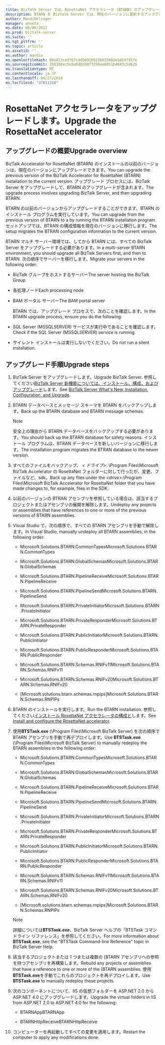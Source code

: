 ```yaml
---
title: BizTalk Server では、RosettaNet アクセラレータ (BTARN) のアップグレード |Microsoft Docs"
description: BTARN を BizTalk Server では、現在のバージョンに更新するアップグレードの手順に従います
author: MandiOhlinger
manager: anneta
ms.date: 06/08/2017
ms.prod: biztalk-server
ms.suite: ''
ms.tgt_pltfrm: ''
ms.topic: article
ms.assetid: ''
ms.author: mandia
ms.openlocfilehash: 80e813ced767cdd56910027b655060e1db9f91fe
ms.sourcegitcommit: 266308ec5c6a9d8d80ff298ee6051b4843c5d626
ms.translationtype: MT
ms.contentlocale: ja-JP
ms.lasthandoff: 06/27/2018
ms.locfileid: "37011310"
---
```

# <a name="upgrade-the-rosettanet-accelerator"></a><span data-ttu-id="22cf2-103">RosettaNet アクセラレータをアップグレードします。</span><span class="sxs-lookup"><span data-stu-id="22cf2-103">Upgrade the RosettaNet accelerator</span></span>

## <a name="upgrade-overview"></a><span data-ttu-id="22cf2-104">アップグレードの概要</span><span class="sxs-lookup"><span data-stu-id="22cf2-104">Upgrade overview</span></span>
<span data-ttu-id="22cf2-105">BizTalk Accelerator for RosettaNet (BTARN) のインストールの以前のバージョンは、現在のバージョンにアップグレードできます。</span><span class="sxs-lookup"><span data-stu-id="22cf2-105">You can upgrade the previous version of the BizTalk Accelerator for RosettaNet (BTARN) installation to the current version.</span></span> <span data-ttu-id="22cf2-106">アップグレード プロセスには、BizTalk Server をアップグレードして、BTARN のアップグレードが含まれます。</span><span class="sxs-lookup"><span data-stu-id="22cf2-106">The upgrade process involves upgrading BizTalk Server, and then upgrading BTARN.</span></span>  
  
 <span data-ttu-id="22cf2-107">BTARN の以前のバージョンからアップグレードすることができます、BTARN のインストール プログラムを実行しています。</span><span class="sxs-lookup"><span data-stu-id="22cf2-107">You can upgrade from the previous version of BTARN to a by running the BTARN installation program.</span></span> <span data-ttu-id="22cf2-108">セットアップでは、BTRAN の構成情報を現在のバージョンに移行します。</span><span class="sxs-lookup"><span data-stu-id="22cf2-108">The setup migrates the BTRAN configuration information to the current version.</span></span>  
  
 <span data-ttu-id="22cf2-109">BTARN マルチ サーバー環境では、してから BTARN には、すべての BizTalk Server をアップグレードする必要があります。</span><span class="sxs-lookup"><span data-stu-id="22cf2-109">In a multi-server BTARN environment, you should upgrade all BizTalk Servers first, and then to BTARN.</span></span> <span data-ttu-id="22cf2-110">次の順序でサーバーを移行します。</span><span class="sxs-lookup"><span data-stu-id="22cf2-110">Migrate your servers in the following order:</span></span>  
  
- <span data-ttu-id="22cf2-111">BizTalk グループをホストするサーバー</span><span class="sxs-lookup"><span data-stu-id="22cf2-111">The server hosting the BizTalk Group</span></span>  
  
- <span data-ttu-id="22cf2-112">各処理ノード</span><span class="sxs-lookup"><span data-stu-id="22cf2-112">Each processing node</span></span>  
  
- <span data-ttu-id="22cf2-113">BAM ポータル サーバー</span><span class="sxs-lookup"><span data-stu-id="22cf2-113">The BAM portal server</span></span>  
  
  <span data-ttu-id="22cf2-114">BTARN では、アップグレード プロセスで、次のことを確認します。</span><span class="sxs-lookup"><span data-stu-id="22cf2-114">In the BTARN upgrade process, ensure you do the following:</span></span>  
  
- <span data-ttu-id="22cf2-115">SQL Server (MSSQLSERVER) サービスが実行中であることを確認します。</span><span class="sxs-lookup"><span data-stu-id="22cf2-115">Check if the SQL Server (MSSQLSERVER) service is running.</span></span>  
  
- <span data-ttu-id="22cf2-116">サイレント インストールは実行しないでください。</span><span class="sxs-lookup"><span data-stu-id="22cf2-116">Do not run a silent installation.</span></span>  
  
## <a name="upgrade-steps"></a><span data-ttu-id="22cf2-117">アップグレード手順</span><span class="sxs-lookup"><span data-stu-id="22cf2-117">Upgrade steps</span></span>  
  
1.  <span data-ttu-id="22cf2-118">BizTalk Server をアップグレードします。</span><span class="sxs-lookup"><span data-stu-id="22cf2-118">Upgrade BizTalk Server.</span></span> <span data-ttu-id="22cf2-119">参照してください[BizTalk Server 新機能については、インストール、構成、およびアップグレード](../../install-and-config-guides/biztalk-server-what-s-new-installation-configuration-and-upgrade.md)します。</span><span class="sxs-lookup"><span data-stu-id="22cf2-119">See [BizTalk Server What's New, Installation, Configuration, and Upgrade](../../install-and-config-guides/biztalk-server-what-s-new-installation-configuration-and-upgrade.md).</span></span>
  
2.  <span data-ttu-id="22cf2-120">BTARN データベースとメッセージ スキーマを BTARN をバックアップします。</span><span class="sxs-lookup"><span data-stu-id="22cf2-120">Back up the BTARN database and BTARN message schemas.</span></span>  
  
    > [!NOTE]
    >  <span data-ttu-id="22cf2-121">安全上の理由から BTARN データベースをバックアップする必要があります。</span><span class="sxs-lookup"><span data-stu-id="22cf2-121">You should back up the BTARN database for safety reasons.</span></span> <span data-ttu-id="22cf2-122">インストール プログラムは、BTRAN データベースを新しいバージョンに移行します。</span><span class="sxs-lookup"><span data-stu-id="22cf2-122">The installation program migrates the BTRAN database to the newer version.</span></span>  
  
3.  <span data-ttu-id="22cf2-123">すべてのファイルをバックアップ、 *< ドライブ\>*: \Program Files\\Microsoft BizTalk Accelerator の RosettaNet フォルダーに対して行ったが、変更、ファイルなど、sdk。</span><span class="sxs-lookup"><span data-stu-id="22cf2-123">Back up any files under the *<drive\>*:\Program Files\\Microsoft BizTalk Accelerator for RosettaNet folder that you have made changes to, for example, files in the SDK.</span></span>  
  
4.  <span data-ttu-id="22cf2-124">以前のバージョンの BTRAN アセンブリを参照している場合は、該当するプロジェクトまたはアセンブリの展開を解除します。</span><span class="sxs-lookup"><span data-stu-id="22cf2-124">Undeploy any projects or assemblies that have references to one or more of the previous versions of BTARN assemblies.</span></span>  
  
5.  <span data-ttu-id="22cf2-125">Visual Studio で、次の順序で、すべての BTARN アセンブリを手動で解除します。</span><span class="sxs-lookup"><span data-stu-id="22cf2-125">In Visual Studio, manually undeploy all BTARN assemblies, in the following order:</span></span>  
  
    -   <span data-ttu-id="22cf2-126">Microsoft.Solutions.BTARN.CommonTypes</span><span class="sxs-lookup"><span data-stu-id="22cf2-126">Microsoft.Solutions.BTARN.CommonTypes</span></span>  
  
    -   <span data-ttu-id="22cf2-127">Microsoft.Solutions.BTARN.GlobalSchemas</span><span class="sxs-lookup"><span data-stu-id="22cf2-127">Microsoft.Solutions.BTARN.GlobalSchemas</span></span>  
  
    -   <span data-ttu-id="22cf2-128">Microsoft.Solutions.BTARN.PipelineReceive</span><span class="sxs-lookup"><span data-stu-id="22cf2-128">Microsoft.Solutions.BTARN.PipelineReceive</span></span>  
  
    -   <span data-ttu-id="22cf2-129">Microsoft.Solutions.BTARN.PipelineSend</span><span class="sxs-lookup"><span data-stu-id="22cf2-129">Microsoft.Solutions.BTARN.PipelineSend</span></span>  
  
    -   <span data-ttu-id="22cf2-130">Microsoft.Solutions.BTARN.PrivateInitiator</span><span class="sxs-lookup"><span data-stu-id="22cf2-130">Microsoft.Solutions.BTARN.PrivateInitiator</span></span>  
  
    -   <span data-ttu-id="22cf2-131">Microsoft.Solutions.BTARN.PrivateResponder</span><span class="sxs-lookup"><span data-stu-id="22cf2-131">Microsoft.Solutions.BTARN.PrivateResponder</span></span>  
  
    -   <span data-ttu-id="22cf2-132">Microsoft.Solutions.BTARN.PublicInitiator</span><span class="sxs-lookup"><span data-stu-id="22cf2-132">Microsoft.Solutions.BTARN.PublicInitiator</span></span>  
  
    -   <span data-ttu-id="22cf2-133">Microsoft.Solutions.BTARN.PublicResponder</span><span class="sxs-lookup"><span data-stu-id="22cf2-133">Microsoft.Solutions.BTARN.PublicResponder</span></span>  
  
    -   <span data-ttu-id="22cf2-134">Microsoft.Solutions.BTARN.Schemas.RNIFv11</span><span class="sxs-lookup"><span data-stu-id="22cf2-134">Microsoft.Solutions.BTARN.Schemas.RNIFv11</span></span>  
  
    -   <span data-ttu-id="22cf2-135">Microsoft.Solutions.BTARN.Schemas.RNIFv20</span><span class="sxs-lookup"><span data-stu-id="22cf2-135">Microsoft.Solutions.BTARN.Schemas.RNIFv20</span></span>  
  
    -   <span data-ttu-id="22cf2-136">[Microsoft.solutions.btarn.schemas.rnpips]</span><span class="sxs-lookup"><span data-stu-id="22cf2-136">Microsoft.Solutions.BTARN.Schemas.RNPIPs</span></span>  
  
6.  <span data-ttu-id="22cf2-137">BTARN のインストールを実行します。</span><span class="sxs-lookup"><span data-stu-id="22cf2-137">Run the BTARN installation.</span></span> <span data-ttu-id="22cf2-138">参照してください[インストール RosettaNet アクセラレータの構成と](install-configure-biztalk-accelerator-for-rosettanet.md)します。</span><span class="sxs-lookup"><span data-stu-id="22cf2-138">See [Install and configure the RosettaNet accelerator](install-configure-biztalk-accelerator-for-rosettanet.md).</span></span>
  
7.  <span data-ttu-id="22cf2-139">使用**BTSTask.exe** (\Program Files\Microsoft BizTalk Server) を次の順序で BTARN アセンブリを手動で再デプロイします。</span><span class="sxs-lookup"><span data-stu-id="22cf2-139">Use **BTSTask.exe** (\Program Files\Microsoft BizTalk Server) to manually redeploy the BTARN assemblies in the following order:</span></span>  
  
    -   <span data-ttu-id="22cf2-140">Microsoft.Solutions.BTARN.CommonTypes</span><span class="sxs-lookup"><span data-stu-id="22cf2-140">Microsoft.Solutions.BTARN.CommonTypes</span></span>  
  
    -   <span data-ttu-id="22cf2-141">Microsoft.Solutions.BTARN.GlobalSchemas</span><span class="sxs-lookup"><span data-stu-id="22cf2-141">Microsoft.Solutions.BTARN.GlobalSchemas</span></span>  
  
    -   <span data-ttu-id="22cf2-142">Microsoft.Solutions.BTARN.PipelineReceive</span><span class="sxs-lookup"><span data-stu-id="22cf2-142">Microsoft.Solutions.BTARN.PipelineReceive</span></span>  
  
    -   <span data-ttu-id="22cf2-143">Microsoft.Solutions.BTARN.PipelineSend</span><span class="sxs-lookup"><span data-stu-id="22cf2-143">Microsoft.Solutions.BTARN.PipelineSend</span></span>  
  
    -   <span data-ttu-id="22cf2-144">Microsoft.Solutions.BTARN.PrivateInitiator</span><span class="sxs-lookup"><span data-stu-id="22cf2-144">Microsoft.Solutions.BTARN.PrivateInitiator</span></span>  
  
    -   <span data-ttu-id="22cf2-145">Microsoft.Solutions.BTARN.PrivateResponder</span><span class="sxs-lookup"><span data-stu-id="22cf2-145">Microsoft.Solutions.BTARN.PrivateResponder</span></span>  
  
    -   <span data-ttu-id="22cf2-146">Microsoft.Solutions.BTARN.PublicInitiator</span><span class="sxs-lookup"><span data-stu-id="22cf2-146">Microsoft.Solutions.BTARN.PublicInitiator</span></span>  
  
    -   <span data-ttu-id="22cf2-147">Microsoft.Solutions.BTARN.PublicResponder</span><span class="sxs-lookup"><span data-stu-id="22cf2-147">Microsoft.Solutions.BTARN.PublicResponder</span></span>  
  
    -   <span data-ttu-id="22cf2-148">Microsoft.Solutions.BTARN.Schemas.RNIFv11</span><span class="sxs-lookup"><span data-stu-id="22cf2-148">Microsoft.Solutions.BTARN.Schemas.RNIFv11</span></span>  
  
    -   <span data-ttu-id="22cf2-149">Microsoft.Solutions.BTARN.Schemas.RNIFv20</span><span class="sxs-lookup"><span data-stu-id="22cf2-149">Microsoft.Solutions.BTARN.Schemas.RNIFv20</span></span>  
  
    -   <span data-ttu-id="22cf2-150">[Microsoft.solutions.btarn.schemas.rnpips]</span><span class="sxs-lookup"><span data-stu-id="22cf2-150">Microsoft.Solutions.BTARN.Schemas.RNPIPs</span></span>  
  
    > [!NOTE]
    >  <span data-ttu-id="22cf2-151">詳細については**BTSTask.exe**、BizTalk Server ヘルプの「BTSTask コマンドライン リファレンス」を参照してください。</span><span class="sxs-lookup"><span data-stu-id="22cf2-151">For more information about **BTSTask.exe**, see the "BTSTask Command-line Reference" topic in BizTalk Server Help.</span></span>  
  
8.  <span data-ttu-id="22cf2-152">該当するプロジェクトまたは 1 つまたは複数の [BTARN アセンブリへの参照を持つアセンブリを再構築します。</span><span class="sxs-lookup"><span data-stu-id="22cf2-152">Rebuild any projects or assemblies that have a reference to one or more of the [BTARN assemblies.</span></span> <span data-ttu-id="22cf2-153">使用**BTSTask.exe**を手動でこれらのプロジェクトを再デプロイします。</span><span class="sxs-lookup"><span data-stu-id="22cf2-153">Use **BTSTask.exe** to manually redeploy these projects.</span></span>  
  
9. <span data-ttu-id="22cf2-154">次のコンポーネントについて、IIS の仮想フォルダーを ASP.NET 2.0 から ASP.NET 4.0 にアップグレードします。</span><span class="sxs-lookup"><span data-stu-id="22cf2-154">Upgrade the virtual folders in IIS from ASP.NET 2.0 to ASP.NET 4.0 for the following:</span></span>  
  
    -   <span data-ttu-id="22cf2-155">BTARNApp</span><span class="sxs-lookup"><span data-stu-id="22cf2-155">BTARNApp</span></span>  
  
    -   <span data-ttu-id="22cf2-156">BTARNHttpReceive</span><span class="sxs-lookup"><span data-stu-id="22cf2-156">BTARNHttpReceive</span></span>  
  
10. <span data-ttu-id="22cf2-157">コンピューターを再起動してすべての変更を適用します。</span><span class="sxs-lookup"><span data-stu-id="22cf2-157">Restart the computer to apply any modifications done.</span></span>  
  
